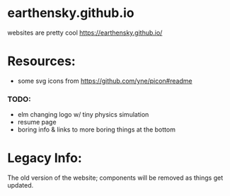 # earthensky.github.io
websites are pretty cool https://earthensky.github.io/

# Resources:
- some svg icons from https://github.com/yne/picon#readme

### TODO: 
- elm changing logo w/ tiny physics simulation
- resume page
- boring info & links to more boring things at the bottom

# Legacy Info:
The old version of the website; components will be removed as things get updated.
